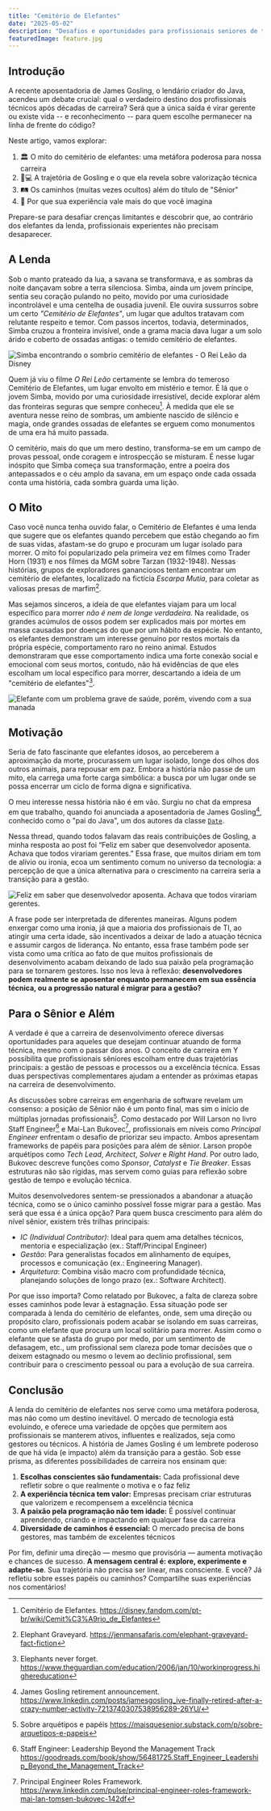 ```yaml
---
title: "Cemitério de Elefantes"
date: "2025-05-02"
description: "Desafios e oportunidades para profissionais seniores de tecnologia em 2025"
featuredImage: feature.jpg
---
```


## Introdução

A recente aposentadoria de James Gosling, o lendário criador do Java, acendeu
um debate crucial: qual o verdadeiro destino dos profissionais técnicos após
décadas de carreira? Será que a única saída é virar gerente ou existe vida -- e
reconhecimento -- para quem escolhe permanecer na linha de frente do código?

Neste artigo, vamos explorar:

1. 🏛️ O mito do cemitério de elefantes: uma metáfora poderosa para nossa carreira
2. 👨💻 A trajetória de Gosling e o que ela revela sobre valorização técnica
3. 🛤️ Os caminhos (muitas vezes ocultos) além do título de "Sênior"
4. 💎 Por que sua experiência vale mais do que você imagina

Prepare-se para desafiar crenças limitantes e descobrir que, ao contrário dos
elefantes da lenda, profissionais experientes não precisam desaparecer.

## A Lenda

Sob o manto prateado da lua, a savana se transformava, e as sombras da noite
dançavam sobre a terra silenciosa. Simba, ainda um jovem príncipe, sentia seu
coração pulando no peito, movido por uma curiosidade incontrolável e uma
centelha de ousadia juvenil. Ele ouvira sussurros sobre um certo _"Cemitério de
Elefantes"_, um lugar que adultos tratavam com relutante respeito e temor. Com
passos incertos, todavia, determinados, Simba cruzou a fronteira invisível, onde
a grama macia dava lugar a um solo árido e coberto de ossadas antigas: o temido
cemitério de elefantes.

![Simba encontrando o sombrio cemitério de elefantes - O Rei Leão da Disney](2025-03-13-16-21-42.png)

Quem já viu o filme _O Rei Leão_ certamente se lembra do temeroso Cemitério de
Elefantes, um lugar envolto em mistério e temor. É lá que o jovem Simba, movido
por uma curiosidade irresistível, decide explorar além das fronteiras seguras
que sempre conheceu[^2]. À medida que ele se aventura nesse reino de sombras,
um ambiente nascido de silêncio e magia, onde grandes ossadas de elefantes se
erguem como monumentos de uma era há muito passada.

O cemitério, mais do que um mero destino, transforma-se em um campo de provas
pessoal, onde coragem e introspecção se misturam. É nesse lugar inóspito que
Simba começa sua transformação, entre a poeira dos antepassados e o céu amplo
da savana, em um espaço onde cada ossada conta uma história, cada sombra guarda
uma lição.

## O Mito

Caso você nunca tenha ouvido falar, o Cemitério de Elefantes é uma lenda que
sugere que os elefantes quando percebem que estão chegando ao fim de suas
vidas, afastam-se do grupo e procuram um lugar isolado para morrer. O mito foi
popularizado pela primeira vez em filmes como Trader Horn (1931) e nos filmes
da MGM sobre Tarzan (1932-1948). Nessas histórias, grupos de exploradores
gananciosos tentam encontrar um cemitério de elefantes, localizado na fictícia
_Escarpa Mutia_, para coletar as valiosas presas de marfim[^3].

Mas sejamos sinceros, a ideia de que elefantes viajam para um local específico
para morrer _não é nem de longe verdadeira_. Na realidade, os grandes acúmulos
de ossos podem ser explicados mais por mortes em massa causadas por doenças do
que por um hábito da espécie. No entanto, os elefantes demonstram um interesse
genuíno por restos mortais da própria espécie, comportamento raro no reino
animal. Estudos demonstraram que esse comportamento indica uma forte conexão
social e emocional com seus mortos, contudo, não há evidências de que eles
escolham um local específico para morrer, descartando a ideia de um "cemitério
de elefantes"[^4].

![Elefante com um problema grave de saúde, porém, vivendo com a sua manada](2025-03-13-16-50-07.png)

## Motivação

Seria de fato fascinante que elefantes idosos, ao perceberem a aproximação da
morte, procurassem um lugar isolado, longe dos olhos dos outros animais, para
repousar em paz. Embora a história não passe de um mito, ela carrega uma forte
carga simbólica: a busca por um lugar onde se possa encerrar um ciclo de forma
digna e significativa.

O meu interesse nessa história não é em vão. Surgiu no chat da empresa em que
trabalho, quando foi anunciada a aposentadoria de James Gosling[^1], conhecido
como o "pai do Java", um dos autores da classe
[`Date`](https://github.com/AdoptOpenJDK/jdk20u/blob/master/src/java.base/share/classes/java/util/Date.java#L120).

Nessa thread, quando todos falavam das reais contribuições de Gosling, a minha
resposta ao post foi “Feliz em saber que desenvolvedor aposenta. Achava que
todos virariam gerentes.” Essa frase, que muitos diriam em tom de alívio ou
ironia, ecoa um sentimento comum no universo da tecnologia: a percepção de que
a única alternativa para o crescimento na carreira seria a transição para a
gestão.

![Feliz em saber que desenvolvedor aposenta. Achava que todos virariam gerentes.](2025-03-28-20-39-50.png)

A frase pode ser interpretada de diferentes maneiras. Alguns podem enxergar
como uma ironia, já que a maioria dos profissionais de TI, ao atingir uma certa
idade, são incentivados a deixar de lado a atuação técnica e assumir cargos de
liderança. No entanto, essa frase também pode ser vista como uma crítica ao
fato de que muitos profissionais de desenvolvimento acabam deixando de lado sua
paixão pela programação para se tornarem gestores. Isso nos leva à reflexão:
**desenvolvedores podem realmente se aposentar enquanto permanecem em sua
essência técnica, ou a progressão natural é migrar para a gestão?**

## Para o Sênior e Além

A verdade é que a carreira de desenvolvimento oferece diversas oportunidades
para aqueles que desejam continuar atuando de forma técnica, mesmo com o passar
dos anos. O conceito de carreira em Y possibilita que profissionais sêniores
escolham entre duas trajetórias principais: a gestão de pessoas e processos ou
a excelência técnica. Essas duas perspectivas complementares ajudam a entender
as próximas etapas na carreira de desenvolvimento.

As discussões sobre carreiras em engenharia de software revelam um consenso: a
posição de Sênior não é um ponto final, mas sim o início de múltiplas jornadas
profissionais[^7]. Como destacado por Will Larson no livro Staff Engineer[^6] e
Mai-Lan Bukovec[^5], profissionais em níveis como _Principal Engineer_
enfrentam o desafio de priorizar seu impacto. Ambos apresentam frameworks de
papéis para posições para além de sênior. Larson propõe arquétipos como _Tech
Lead_, _Architect_, _Solver_ e _Right Hand_.  Por outro lado, Bukovec descreve
funções como _Sponsor_, _Catalyst_ e _Tie Breaker_. Essas estruturas não são
rígidas, mas servem como guias para reflexão sobre gestão de tempo e evolução
técnica.

Muitos desenvolvedores sentem-se pressionados a abandonar a atuação técnica,
como se o único caminho possível fosse migrar para a gestão. Mas será que essa
é a única opção? Para quem busca crescimento para além do nível sênior, existem
três trilhas principais:

- _IC (Individual Contributor)_: Ideal para quem ama detalhes técnicos, mentoria e especialização (ex.: Staff/Principal Engineer)
- _Gestão_: Para generalistas focados em alinhamento de equipes, processos e comunicação (ex.: Engineering Manager).
- _Arquitetura_: Combina visão macro com profundidade técnica, planejando soluções de longo prazo (ex.: Software Architect).

Por que isso importa? Como relatado por Bukovec, a falta de clareza sobre esses
caminhos pode levar à estagnação. Essa situação pode ser comparada à lenda do
cemitério de elefantes, onde, sem uma direção ou propósito claro, profissionais
podem acabar se isolando em suas carreiras, como um elefante que procura um
local solitário para morrer. Assim como o elefante que se afasta do grupo por
medo, por um sentimento de defasagem, etc., um profissional sem clareza pode
tomar decisões que o deixem estagnado ou mesmo o levem ao declínio
profissional, sem contribuir para o crescimento pessoal ou para a evolução de
sua carreira.

## Conclusão

A lenda do cemitério de elefantes nos serve como uma metáfora poderosa, mas não
como um destino inevitável. O mercado de tecnologia está evoluindo, e oferece
uma variedade de opções que permitem aos profissionais se manterem ativos,
influentes e realizados, seja como gestores ou técnicos. A história de James
Gosling é um lembrete poderoso de que há vida (e impacto) além da transição
para a gestão. Sob esse prisma, as diferentes possibilidades de carreira nos
ensinam que:

1. **Escolhas conscientes são fundamentais:** Cada profissional deve refletir
   sobre o que realmente o motiva e o faz feliz
2. **A experiência técnica tem valor:** Empresas precisam criar estruturas que
   valorizem e recompensem a excelência técnica
3. **A paixão pela programação não tem idade:** É possível continuar
   aprendendo, criando e impactando em qualquer fase da carreira
4. **Diversidade de caminhos é essencial:** O mercado precisa de bons gestores,
   mas também de excelentes técnicos

Por fim, definir uma direção — mesmo que provisória — aumenta motivação e
chances de sucesso. **A mensagem central é: explore, experimente e adapte-se**.
Sua trajetória não precisa ser linear, mas consciente.  E você? Já refletiu
sobre esses papéis ou caminhos? Compartilhe suas experiências nos comentários!

[^1]:
    James Gosling retirement announcement.
    <https://www.linkedin.com/posts/jamesgosling_ive-finally-retired-after-a-crazy-number-activity-7213740307538956289-26YU/>
[^2]:
    Cemitério de Elefantes.
    <https://disney.fandom.com/pt-br/wiki/Cemit%C3%A9rio_de_Elefantes>
[^3]:
    Elephant Graveyard.
    <https://jenmansafaris.com/elephant-graveyard-fact-fiction>
[^4]:
    Elephants never forget.
    <https://www.theguardian.com/education/2006/jan/10/workinprogress.highereducation>
[^5]:
    Principal Engineer Roles Framework.
    <https://www.linkedin.com/pulse/principal-engineer-roles-framework-mai-lan-tomsen-bukovec-142df>
[^6]:
    Staff Engineer: Leadership Beyond the Management Track
    <https://goodreads.com/book/show/56481725.Staff_Engineer_Leadership_Beyond_the_Management_Track>
[^7]:
    Sobre arquétipos e papéis
    <https://maisquesenior.substack.com/p/sobre-arquetipos-e-papeis>
